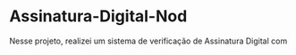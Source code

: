 # Assinatura-Digital-Nod
Nesse projeto, realizei um sistema de verificação de Assinatura Digital com 
